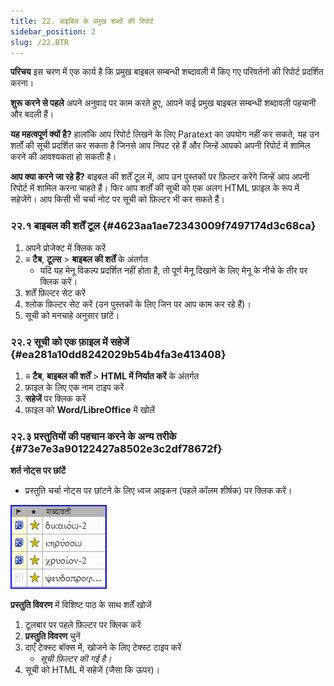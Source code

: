 ```yaml
---
title: 22. बाइबिल के प्रमुख शब्दों की रिपोर्ट
sidebar_position: 2
slug: /22.BTR
---
```


**परिचय**
इस चरण में एक कार्य है कि प्रमुख बाइबल सम्बन्धी शब्दावली में किए गए परिवर्तनों की रिपोर्ट प्रदर्शित करना।

**शुरू करने से पहले**
अपने अनुवाद पर काम करते हुए, आपने कई प्रमुख बाइबल सम्बन्धी शब्दावली पहचानी और बदली हैं।

**यह महत्वपूर्ण क्यों है?**
हालांकि आप रिपोर्ट लिखने के लिए Paratext का उपयोग नहीं कर सकते, यह उन शर्तों की सूची प्रदर्शित कर सकता है जिनसे आप निपट रहे हैं और जिन्हें आपको अपनी रिपोर्ट में शामिल करने की आवश्यकता हो सकती है।

**आप क्या करने जा रहे हैं?**
बाइबल की शर्तें टूल में, आप उन पुस्तकों पर फ़िल्टर करेंगे जिन्हें आप अपनी रिपोर्ट में शामिल करना चाहते हैं। फिर आप शर्तों की सूची को एक अलग HTML फ़ाइल के रूप में सहेजेंगे। आप किसी भी चर्चा नोट पर सूची को फ़िल्टर भी कर सकते हैं।

### २२.१ बाइबल की शर्तें टूल {#4623aa1ae72343009f7497174d3c68ca}

1. अपने प्रोजेक्ट में क्लिक करें
2. **≡ टैब**, **टूल्स** > **बाइबल की शर्तें** के अंतर्गत
    - यदि यह मेनू विकल्प प्रदर्शित नहीं होता है, तो पूर्ण मेनू दिखाने के लिए मेनू के नीचे के तीर पर क्लिक करें।
3. शर्तें फ़िल्टर सेट करें
4. श्लोक फ़िल्टर सेट करें (उन पुस्तकों के लिए जिन पर आप काम कर रहे हैं)।
5. सूची को मनचाहे अनुसार छांटें।

### २२.२ सूची को एक फ़ाइल में सहेजें {#ea281a10dd8242029b54b4fa3e413408}

1. **≡ टैब**, **बाइबल की शर्तें** > **HTML में निर्यात करें** के अंतर्गत
2. फ़ाइल के लिए एक नाम टाइप करें
3. **सहेजें** पर क्लिक करें
4. फ़ाइल को **Word/LibreOffice** में खोलें

### २२.३ प्रस्तुतियों की पहचान करने के अन्य तरीके {#73e7e3a90122427a8502e3c2df78672f}

**शर्त नोट्स पर छांटें**

<div class='notion-row'>
<div class='notion-column' style={{width: 'calc((100% - (min(32px, 4vw) * 1)) * 0.5000000000000001)'}}>

- प्रस्तुति चर्चा नोट्स पर छांटने के लिए ध्वज आइकन (पहले कॉलम शीर्षक) पर क्लिक करें।

</div><div className='notion-spacer'></div>

<div class='notion-column' style={{width: 'calc((100% - (min(32px, 4vw) * 1)) * 0.5)'}}>

![](./1771072437.png)

</div><div className='notion-spacer'></div>
</div>

**प्रस्तुति विवरण** में विशिष्ट पाठ के साथ शर्तें खोजें

1. टूलबार पर पहले फ़िल्टर पर क्लिक करें
2. **प्रस्तुति विवरण** चुनें
3. दाएँ टेक्स्ट बॉक्स में, खोजने के लिए टेक्स्ट टाइप करें
    - _सूची फ़िल्टर की गई है।_
4. सूची को HTML में सहेजें (जैसा कि ऊपर)।
